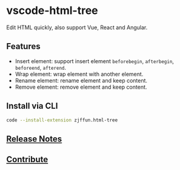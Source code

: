 # vscode-html-tree

Edit HTML quickly, also support Vue, React and Angular.

## Features

- Insert element: support insert element `beforebegin`, `afterbegin`, `beforeend`, `afterend`.
- Wrap element: wrap element with another element.
- Rename element: rename element and keep content.
- Remove element: remove element and keep content.

## Install via CLI

```bash
code --install-extension zjffun.html-tree
```

## [Release Notes](./CHANGELOG.md)

## [Contribute](./CONTRIBUTING.md)
